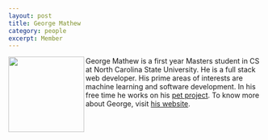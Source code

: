 ```yaml
---
layout: post
title: George Mathew
category: people
excerpt: Member 
---
```


 
<img align=left width=150
src="{{site.url}}/img/george.jpg"> George Mathew is a first 
year Masters student in CS at North Carolina State University.
He is a full stack web developer. His prime areas of interests
are machine learning and software development. In his free time
he works on his [pet project](http://region.io).
To know more about George, visit [his website](http://www.insaneinc.info/).

